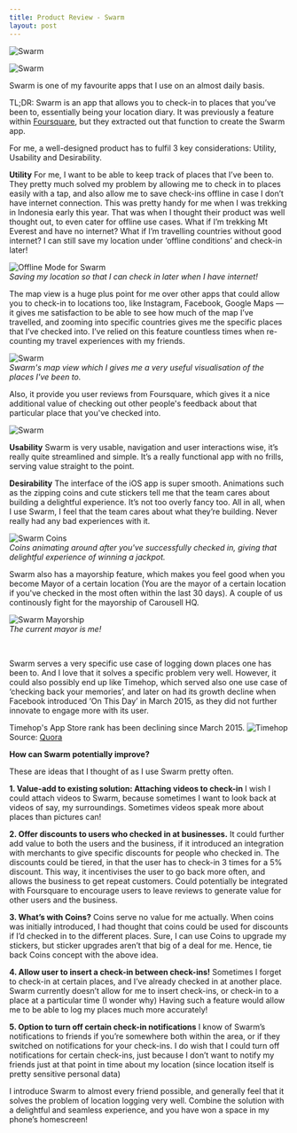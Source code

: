 ```yaml
---
title: Product Review - Swarm
layout: post
---
```


![Swarm](/assets/swarm.jpg)<br>

![Swarm](/assets/swarm1.png)<br>

Swarm is one of my favourite apps that I use on an almost daily basis.

TL;DR: Swarm is an app that allows you to check-in to places that you’ve been to, essentially being your location diary. It was previously a feature within <a href="http://foursquare.com/">Foursquare</a>, but they extracted out that function to create the Swarm app.

For me, a well-designed product has to fulfil 3 key considerations: Utility, Usability and Desirability.

<b>Utility</b>
For me, I want to be able to keep track of places that I’ve been to. They pretty much solved my problem by allowing me to check in to places easily with a tap, and also allow me to save check-ins offline in case I don’t have internet connection. This was pretty handy for me when I was trekking in Indonesia early this year. That was when I thought their product was well thought out, to even cater for offline use cases. What if I’m trekking Mt Everest and have no internet? What if I’m travelling countries without good internet? I can still save my location under ‘offline conditions’ and check-in later!

![Offline Mode for Swarm](/assets/swarm2.PNG)<br>
<i>Saving my location so that I can check in later when I have internet!</i>

The map view is a huge plus point for me over other apps that could allow you to check-in to locations too, like Instagram, Facebook, Google Maps — it gives me satisfaction to be able to see how much of the map I’ve travelled, and zooming into specific countries gives me the specific places that I’ve checked into. I’ve relied on this feature countless times when re-counting my travel experiences with my friends.

![Swarm](/assets/swarm3.PNG)<br>
<i>Swarm's map view which I gives me a very useful visualisation of the places I've been to.</i>

Also, it provide you user reviews from Foursquare, which gives it a nice additional value of checking out other people's feedback about that particular place that you've checked into.

![Swarm](/assets/swarm5.PNG)<br>


<b>Usability</b>
Swarm is very usable, navigation and user interactions wise, it’s really quite streamlined and simple. It’s a really functional app with no frills, serving value straight to the point.

<b>Desirability</b>
The interface of the iOS app is super smooth. Animations such as the zipping coins and cute stickers tell me that the team cares about building a delightful experience. It’s not too overly fancy too. All in all, when I use Swarm, I feel that the team cares about what they’re building. Never really had any bad experiences with it.

![Swarm Coins](/assets/swarm4.PNG)<br>
<i>Coins animating around after you've successfully checked in, giving that delightful experience of winning a jackpot.</i>

Swarm also has a mayorship feature, which makes you feel good when you become Mayor of a certain location (You are the mayor of a certain location if you've checked in the most often within the last 30 days). A couple of us continously fight for the mayorship of Carousell HQ.

![Swarm Mayorship](/assets/swarm6.jpg)<br>
<i>The current mayor is me!</i>

<br>


Swarm serves a very specific use case of logging down places one has been to. And I love that it solves a specific problem very well. However, it could also possibly end up like Timehop, which served also one use case of ‘checking back your memories’, and later on had its growth decline when Facebook introduced ‘On This Day’ in March 2015, as they did not further innovate to engage more with its user. 

Timehop's App Store rank has been declining since March 2015.
![Timehop](/assets/timehop.png)<br>
Source: <a href="https://www.quora.com/How-has-Facebooks-On-This-Day-feature-affected-Timehop">Quora</a>

<b>How can Swarm potentially improve?</b>

These are ideas that I thought of as I use Swarm pretty often.

<b>1. Value-add to existing solution: Attaching videos to check-in</b>
I wish I could attach videos to Swarm, because sometimes I want to look back at videos of say, my surroundings. Sometimes videos speak more about places than pictures can!

<b>2. Offer discounts to users who checked in at businesses.</b>
It could further add value to both the users and the business, if it introduced an integration with merchants to give specific discounts for people who checked in. The discounts could be tiered, in that the user has to check-in 3 times for a 5% discount. This way, it incentivises the user to go back more often, and allows the business to get repeat customers. Could potentially be integrated with Foursquare to encourage users to leave reviews to generate value for other users and the business.

<b>3. What’s with Coins?</b>
Coins serve no value for me actually. When coins was initially introduced, I had thought that coins could be used for discounts if I’d checked in to the different places. Sure, I can use Coins to upgrade my stickers, but sticker upgrades aren’t that big of a deal for me. Hence, tie back Coins concept with the above idea.

<b>4. Allow user to insert a check-in between check-ins!</b>
Sometimes I forget to check-in at certain places, and I’ve already checked in at another place. Swarm currently doesn’t allow for me to insert check-ins, or check-in to a place at a particular time (I wonder why) Having such a feature would allow me to be able to log my places much more accurately!

<b>5. Option to turn off certain check-in notifications</b>
I know of Swarm’s notifications to friends if you’re somewhere both within the area, or if they switched on notifications for your check-ins. I do wish that I could turn off notifications for certain check-ins, just because I don’t want to notify my friends just at that point in time about my location (since location itself is pretty sensitive personal data)


I introduce Swarm to almost every friend possible, and generally feel that it solves the problem of location logging very well. Combine the solution with a delightful and seamless experience, and you have won a space in my phone’s homescreen!